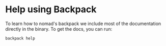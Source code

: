 # Help using Backpack
To learn how to nomad's backpack we include most of the documentation directly
in the binary. To get the docs, you can run:

```bash
backpack help
```

